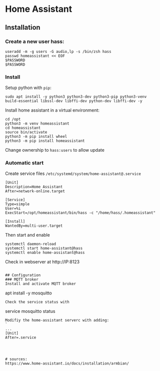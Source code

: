 # Home Assistant

## Installation
### Create a new user hass:
```
useradd -m -g users -G audio,lp -s /bin/zsh hass
passwd homeassistant << EOF
$PASSWORD
$PASSWORD
```

### Install
Setup python with `pip`:
```
sudo apt install -y python3 python3-dev python3-pip python3-venv build-essential libssl-dev libffi-dev python-dev libffi-dev -y
```

Install home assistant in a virtual environment:
```
cd /opt
python3 -m venv homeassistant
cd homeassistant
source bin/activate
python3 -m pip install wheel
python3 -m pip install homeassistant
```
Change ownership to `hass:users` to allow update


### Automatic start
Create service files `/etc/systemd/system/home-assistant@.service`
```
[Unit]
Description=Home Assistant
After=network-online.target

[Service]
Type=simple
User=%i
ExecStart=/opt/homeassistant/bin/hass -c "/home/hass/.homeassistant"

[Install]
WantedBy=multi-user.target
```
Then start and enable
```
systemctl daemon-reload
systemctl start home-assistant@hass
systemctl enable home-assistant@hass

```
Check in webserver at http://IP:8123
```

## Configuration
### MQTT broker
Install and activate MQTT broker
```
apt install -y mosquitto
```
Check the service status with
```
service mosquitto status
```
Modifiy the home-assistant serverc with adding:
`
...
[Unit]
After=.service




# sources:
https://www.home-assistant.io/docs/installation/armbian/
